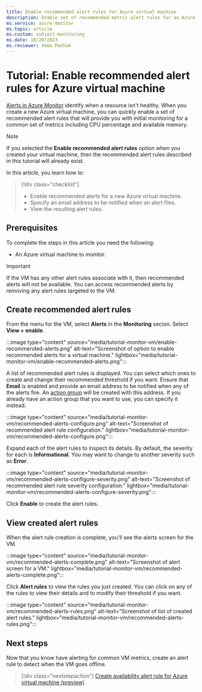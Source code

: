 ```yaml
---
title: Enable recommended alert rules for Azure virtual machine
description: Enable set of recommended metric alert rules for an Azure virtual machine.
ms.service: azure-monitor
ms.topic: article
ms.custom: subject-monitoring
ms.date: 10/20/2023
ms.reviewer: Xema Pathak
---
```


# Tutorial: Enable recommended alert rules for Azure virtual machine
[Alerts in Azure Monitor](../alerts/alerts-overview.md) identify when a resource isn't healthy. When you create a new Azure virtual machine, you can quickly enable a set of recommended alert rules that will provide you with initial monitoring for a common set of metrics including CPU percentage and available memory.

> [!NOTE]
> If you selected the **Enable recommended alert rules** option when you created your virtual machine, then the recommended alert rules described in this tutorial will already exist.

In this article, you learn how to:

> [!div class="checklist"]
> * Enable recommended alerts for a new Azure virtual machine.
> * Specify an email address to be notified when an alert files.
> * View the resulting alert rules.

## Prerequisites
To complete the steps in this article you need the following: 

- An Azure virtual machine to monitor.

> [!IMPORTANT]
> If the VM has any other alert rules associate with it, then recommended alerts will not be available. You can access recommended alerts by removing any alert rules targeted to the VM.


## Create recommended alert rules
From the menu for the VM, select **Alerts** in the **Monitoring** secion. Select **View + enable**.

:::image type="content" source="media/tutorial-monitor-vm/enable-recommended-alerts.png" alt-text="Screenshot of option to enable recommended alerts for a virtual machine." lightbox="media/tutorial-monitor-vm/enable-recommended-alerts.png":::


A list of recommended alert rules is displayed. You can select which ones to create and change their recommended threshold if you want. Ensure that **Email** is enabled and provide an email address to be notified when any of the alerts fire. An [action group](../alerts/action-groups.md) will be created with this address. If you already have an action group that you want to use, you can specify it instead.


:::image type="content" source="media/tutorial-monitor-vm/recommended-alerts-configure.png" alt-text="Screenshot of recommended alert rule configuration." lightbox="media/tutorial-monitor-vm/recommended-alerts-configure.png":::

Expand each of the alert rules to inspect its details. By default, the severity for each is **Informational**. You may want to change to another severity such as **Error**.

:::image type="content" source="media/tutorial-monitor-vm/recommended-alerts-configure-severity.png" alt-text="Screenshot of recommended alert rule severity configuration." lightbox="media/tutorial-monitor-vm/recommended-alerts-configure-severity.png":::

Click **Enable** to create the alert rules.

## View created alert rules

When the alert rule creation is complete, you'll see the alerts screen for the VM. 

:::image type="content" source="media/tutorial-monitor-vm/recommended-alerts-complete.png" alt-text="Screenshot of alert screen for a VM." lightbox="media/tutorial-monitor-vm/recommended-alerts-complete.png":::

Click **Alert rules** to view the rules you just created. You can click on any of the rules to view their details and to modify their threshold if you want.

:::image type="content" source="media/tutorial-monitor-vm/recommended-alerts-rules.png" alt-text="Screenshot of list of created alert rules." lightbox="media/tutorial-monitor-vm/recommended-alerts-rules.png":::


## Next steps
Now that you know have alerting for common VM metrics, create an alert rule to detect when the VM goes offline.

> [!div class="nextstepaction"]
> [Create availability alert rule for Azure virtual machine (preview)](tutorial-monitor-vm-alert-availability.md)

